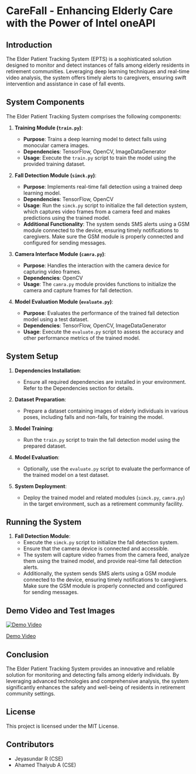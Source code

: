 
# CareFall - Enhancing Elderly Care with the Power of Intel oneAPI

## Introduction
The Elder Patient Tracking System (EPTS) is a sophisticated solution designed to monitor and detect instances of falls among elderly residents in retirement communities. Leveraging deep learning techniques and real-time video analysis, the system offers timely alerts to caregivers, ensuring swift intervention and assistance in case of fall events.

## System Components
The Elder Patient Tracking System comprises the following components:

1. **Training Module (`train.py`)**:
   - **Purpose**: Trains a deep learning model to detect falls using monocular camera images.
   - **Dependencies**: TensorFlow, OpenCV, ImageDataGenerator
   - **Usage**: Execute the `train.py` script to train the model using the provided training dataset.

2. **Fall Detection Module (`simck.py`)**:
   - **Purpose**: Implements real-time fall detection using a trained deep learning model.
   - **Dependencies**: TensorFlow, OpenCV
   - **Usage**: Run the `simck.py` script to initialize the fall detection system, which captures video frames from a camera feed and makes predictions using the trained model.
   - **Additional Functionality**: The system sends SMS alerts using a GSM module connected to the device, ensuring timely notifications to caregivers. Make sure the GSM module is properly connected and configured for sending messages.

3. **Camera Interface Module (`camra.py`)**:
   - **Purpose**: Handles the interaction with the camera device for capturing video frames.
   - **Dependencies**: OpenCV
   - **Usage**: The `camra.py` module provides functions to initialize the camera and capture frames for fall detection.

4. **Model Evaluation Module (`evaluate.py`)**:
   - **Purpose**: Evaluates the performance of the trained fall detection model using a test dataset.
   - **Dependencies**: TensorFlow, OpenCV, ImageDataGenerator
   - **Usage**: Execute the `evaluate.py` script to assess the accuracy and other performance metrics of the trained model.

## System Setup
1. **Dependencies Installation**:
   - Ensure all required dependencies are installed in your environment. Refer to the Dependencies section for details.

2. **Dataset Preparation**: 
   - Prepare a dataset containing images of elderly individuals in various poses, including falls and non-falls, for training the model.

3. **Model Training**: 
   - Run the `train.py` script to train the fall detection model using the prepared dataset.

4. **Model Evaluation**:
   - Optionally, use the `evaluate.py` script to evaluate the performance of the trained model on a test dataset.

5. **System Deployment**: 
   - Deploy the trained model and related modules (`simck.py`, `camra.py`) in the target environment, such as a retirement community facility.

## Running the System
1. **Fall Detection Module**:
   - Execute the `simck.py` script to initialize the fall detection system.
   - Ensure that the camera device is connected and accessible.
   - The system will capture video frames from the camera feed, analyze them using the trained model, and provide real-time fall detection alerts.
   - Additionally, the system sends SMS alerts using a GSM module connected to the device, ensuring timely notifications to caregivers. Make sure the GSM module is properly connected and configured for sending messages.

## Demo Video and Test Images

[![Demo Video](https://github.com/Ahamedthaiyub/CareFall/raw/main/assets/98688617/372626a3-703d-4bc8-92a0-02fd83b3771a.png)](https://github.com/Ahamedthaiyub/CareFall/raw/main/assets/98688617/372626a3-703d-4bc8-92a0-02fd83b3771a)

  [Demo Video](https://github.com/Ahamedthaiyub/CareFall/raw/main/assets/98688617/b6d2a14f-ef18-452a-837c-6c03bbb32154)

## Conclusion
The Elder Patient Tracking System provides an innovative and reliable solution for monitoring and detecting falls among elderly individuals. By leveraging advanced technologies and comprehensive analysis, the system significantly enhances the safety and well-being of residents in retirement community settings.

## License
This project is licensed under the MIT License.

## Contributors
- Jeyasundar R (CSE)
- Ahamed Thaiyub A (CSE)
